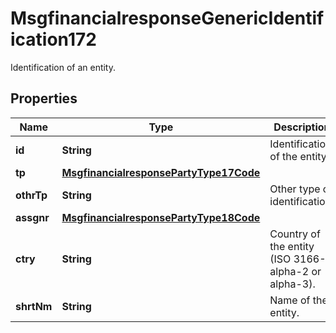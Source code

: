 

# MsgfinancialresponseGenericIdentification172

Identification of an entity.
## Properties

Name | Type | Description | Notes
------------ | ------------- | ------------- | -------------
**id** | **String** | Identification of the entity. |  [optional]
**tp** | [**MsgfinancialresponsePartyType17Code**](MsgfinancialresponsePartyType17Code.md) |  |  [optional]
**othrTp** | **String** | Other type of identification. |  [optional]
**assgnr** | [**MsgfinancialresponsePartyType18Code**](MsgfinancialresponsePartyType18Code.md) |  |  [optional]
**ctry** | **String** | Country of the entity (ISO 3166-1 alpha-2 or alpha-3). |  [optional]
**shrtNm** | **String** | Name of the entity. |  [optional]



